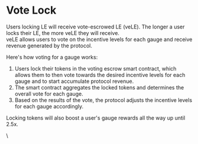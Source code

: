 # Vote Lock

Users locking LE will receive vote-escrowed LE (veLE). The longer a user locks their LE, the more veLE they will receive.\
veLE allows users to vote on the incentive levels for each gauge and receive revenue generated by the protocol.

Here's how voting for a gauge works:

1. Users lock their tokens in the voting escrow smart contract, which allows them to then vote towards the desired incentive levels for each gauge and to start accumulate protocol revenue.
2. The smart contract aggregates the locked tokens and determines the overall vote for each gauge.
3. Based on the results of the vote, the protocol adjusts the incentive levels for each gauge accordingly.

Locking tokens will also boost a user's gauge rewards all the way up until 2.5x.



\
